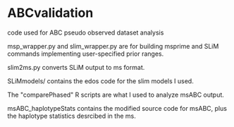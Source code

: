# ABCvalidation
code used for ABC pseudo observed dataset analysis


msp_wrapper.py and slim_wrapper.py are for building msprime and SLiM commands implementing user-specified prior ranges. 

slim2ms.py converts SLiM output to ms format.

SLiMmodels/ contains the edos code for the slim models I used.

The "comparePhased" R scripts are what I used to analyze msABC output.

msABC_haplotypeStats contains the modified source code for msABC, plus the haplotype statistics desrcibed in the ms.



